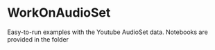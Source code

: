 # WorkOnAudioSet

Easy-to-run examples with the Youtube AudioSet data. Notebooks are provided in the folder
